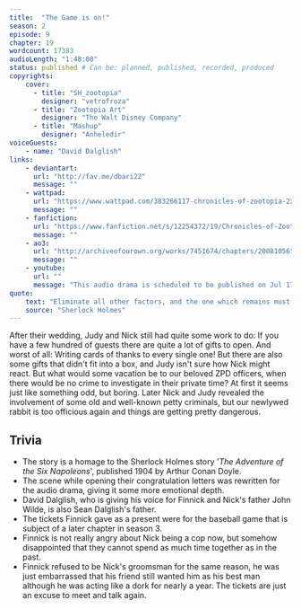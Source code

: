 ```yaml
---
title:  "The Game is on!"
season: 2
episode: 9
chapter: 19
wordcount: 17383
audioLength: "1:48:00"
status: published # Can be: planned, published, recorded, produced
copyrights:
    cover:
      - title: "SH_zootopia"
        designer: "vetrofroza"
      - title: "Zootopia Art"
        designer: "The Walt Disney Company"
      - title: "Mashup"
        designer: "Anheledir"
voiceGuests:
    - name: "David Dalglish"
links:
    - deviantart:
      url: "http://fav.me/dbari22"
      message: ""
    - wattpad:
      url: "https://www.wattpad.com/383266117-chronicles-of-zootopia-2x09-the-game-is-on"
      message: ""
    - fanfiction:
      url: "https://www.fanfiction.net/s/12254372/19/Chronicles-of-Zootopia"
      message: ""
    - ao3:
      url: "http://archiveofourown.org/works/7451674/chapters/20081056"
      message: ""
    - youtube:
      url: ""
      message: "This audio drama is scheduled to be published on Jul 17, 2017!"
quote:
    text: "Eliminate all other factors, and the one which remains must be the truth."
    source: "Sherlock Holmes"
---
```

After their wedding, Judy and Nick still had quite some work to do: If you have a few hundred of guests there are quite a lot of gifts to open. And worst of all: Writing cards of thanks to every single one! But there are also some gifts that didn't fit into a box, and Judy isn't sure how Nick might react. But what would some vacation be to our beloved ZPD officers, when there would be no crime to investigate in their private time? At first it seems just like something odd, but boring. Later Nick and Judy revealed the involvement of some old and well-known petty criminals, but our newlywed rabbit is too officious again and things are getting pretty dangerous.

## Trivia
 * The story is a homage to the Sherlock Holmes story '_The Adventure of the Six Napoleons_', published 1904 by Arthur Conan Doyle.
 * The scene while opening their congratulation letters was rewritten for the audio drama, giving it some more emotional depth.
 * David Dalglish, who is giving his voice for Finnick and Nick's father John Wilde, is also Sean Dalglish's father.
 * The tickets Finnick gave as a present were for the baseball game that is subject of a later chapter in season 3.
 * Finnick is not really angry about Nick being a cop now, but somehow disappointed that they cannot spend as much time together as in the past.
 * Finnick refused to be Nick's groomsman for the same reason, he was just embarrassed that his friend still wanted him as his best man although he was acting like a dork for nearly a year. The tickets are just an excuse to meet and talk again.